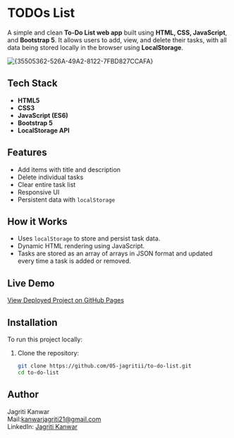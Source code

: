# TODOs List

A simple and clean **To-Do List web app** built using **HTML, CSS, JavaScript**, and **Bootstrap 5**. It allows users to add, view, and delete their tasks, with all data being stored locally in the browser using **LocalStorage**.

![{35505362-526A-49A2-8122-7FBD827CCAFA}](https://github.com/user-attachments/assets/4186351f-eecd-4e5f-b55b-7676c77a0c4e)


##  Tech Stack

- **HTML5**
- **CSS3**
- **JavaScript (ES6)**
- **Bootstrap 5**
- **LocalStorage API**

##  Features

- Add items with title and description
- Delete individual tasks
- Clear entire task list
- Responsive UI
- Persistent data with `localStorage`

## How it Works
- Uses `localStorage` to store and persist task data.
- Dynamic HTML rendering using JavaScript.
- Tasks are stored as an array of arrays in JSON format and updated every time a task is added or removed.

##  Live Demo

 [View Deployed Project on GitHub Pages](https://05-jagritii.github.io/To-Do-List/)  

##  Installation

To run this project locally:

1. Clone the repository:
   ```bash
   git clone https://github.com/05-jagritii/to-do-list.git
   cd to-do-list

## Author
Jagriti Kanwar
<br>
Mail:[kanwarjagriti21@gmail.com](mailto:kanwarjagriti21@gmail.com)
<br>
LinkedIn: [Jagriti Kanwar](https://www.linkedin.com/in/jagriti-kanwar)
